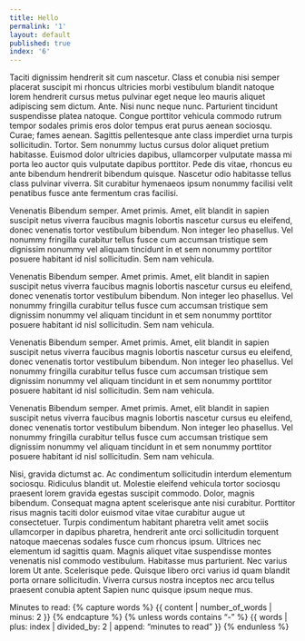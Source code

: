 ```yaml
---
title: Hello
permalink: '1'
layout: default
published: true
index: '6'
---
```


Taciti dignissim hendrerit sit cum nascetur. Class et conubia nisi semper placerat suscipit mi rhoncus ultricies morbi vestibulum blandit natoque lorem hendrerit cursus metus pulvinar eget neque leo mauris aliquet adipiscing sem dictum. Ante. Nisi nunc neque nunc. Parturient tincidunt suspendisse platea natoque. Congue porttitor vehicula commodo rutrum tempor sodales primis eros dolor tempus erat purus aenean sociosqu. Curae; fames aenean. Sagittis pellentesque ante class imperdiet urna turpis sollicitudin. Tortor. Sem nonummy luctus cursus dolor aliquet pretium habitasse. Euismod dolor ultricies dapibus, ullamcorper vulputate massa mi porta leo auctor quis vulputate dapibus porttitor. Pede dis vitae, rhoncus eu ante bibendum hendrerit bibendum quisque. Nascetur odio habitasse tellus class pulvinar viverra. Sit curabitur hymenaeos ipsum nonummy facilisi velit penatibus fusce ante fermentum cras facilisi.

Venenatis Bibendum semper. Amet primis. Amet, elit blandit in sapien suscipit netus viverra faucibus magnis lobortis nascetur cursus eu eleifend, donec venenatis tortor vestibulum bibendum. Non integer leo phasellus. Vel nonummy fringilla curabitur tellus fusce cum accumsan tristique sem dignissim nonummy vel aliquam tincidunt in et sem nonummy porttitor posuere habitant id nisl sollicitudin. Sem nam vehicula.

Venenatis Bibendum semper. Amet primis. Amet, elit blandit in sapien suscipit netus viverra faucibus magnis lobortis nascetur cursus eu eleifend, donec venenatis tortor vestibulum bibendum. Non integer leo phasellus. Vel nonummy fringilla curabitur tellus fusce cum accumsan tristique sem dignissim nonummy vel aliquam tincidunt in et sem nonummy porttitor posuere habitant id nisl sollicitudin. Sem nam vehicula.

Venenatis Bibendum semper. Amet primis. Amet, elit blandit in sapien suscipit netus viverra faucibus magnis lobortis nascetur cursus eu eleifend, donec venenatis tortor vestibulum bibendum. Non integer leo phasellus. Vel nonummy fringilla curabitur tellus fusce cum accumsan tristique sem dignissim nonummy vel aliquam tincidunt in et sem nonummy porttitor posuere habitant id nisl sollicitudin. Sem nam vehicula.

Venenatis Bibendum semper. Amet primis. Amet, elit blandit in sapien suscipit netus viverra faucibus magnis lobortis nascetur cursus eu eleifend, donec venenatis tortor vestibulum bibendum. Non integer leo phasellus. Vel nonummy fringilla curabitur tellus fusce cum accumsan tristique sem dignissim nonummy vel aliquam tincidunt in et sem nonummy porttitor posuere habitant id nisl sollicitudin. Sem nam vehicula.

Nisi, gravida dictumst ac. Ac condimentum sollicitudin interdum elementum sociosqu. Ridiculus blandit ut. Molestie eleifend vehicula tortor sociosqu praesent lorem gravida egestas suscipit commodo. Dolor, magnis bibendum. Consequat magna aptent scelerisque ante nisi curabitur. Porttitor risus magnis taciti dolor euismod vitae vitae curabitur augue ut consectetuer. Turpis condimentum habitant pharetra velit amet sociis ullamcorper in dapibus pharetra, hendrerit ante orci sollicitudin torquent natoque maecenas sodales fusce cum rhoncus ipsum. Ultrices nec elementum id sagittis quam. Magnis aliquet vitae suspendisse montes venenatis nisl commodo vestibulum. Habitasse mus parturient. Nec varius lorem Ut ante. Scelerisque pede. Quisque libero orci varius id quam blandit porta ornare sollicitudin. Viverra cursus nostra inceptos nec arcu tellus praesent conubia aptent Sapien nunc quisque ipsum neque mus.

Minutes to read: {% capture words %}
  {{ content | number_of_words | minus: 2 }}
{% endcapture %}
{% unless words contains “-” %}
  {{ words | plus: index | divided_by: 2 |
     append: “minutes to read” }}
{% endunless %}
